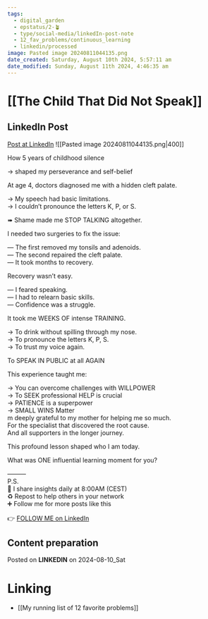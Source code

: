 ```yaml
---
tags:
  - digital_garden
  - epstatus/2-🪴
  - type/social-media/linkedIn-post-note
  - 12_fav_problems/continuous_learning
  - linkedin/processed
image: Pasted image 20240811044135.png
date_created: Saturday, August 10th 2024, 5:57:11 am
date_modified: Sunday, August 11th 2024, 4:46:35 am
---
```

# [[The Child That Did Not Speak]]
## LinkedIn Post
[Post at LinkedIn](https://www.linkedin.com/posts/sebastiankamilli_how-5-years-of-childhood-silence-shaped-activity-7227916924561600512-SoWw?utm_source=share&utm_medium=member_desktop)
![[Pasted image 20240811044135.png|400]]  

How 5 years of childhood silence  
  
→ shaped my perseverance and self-belief  
  
At age 4, doctors diagnosed me with a hidden cleft palate.  
  
→ My speech had basic limitations.  
→ I couldn’t pronounce the letters K, P, or S.  
  
➠ Shame made me STOP TALKING altogether.  
  
I needed two surgeries to fix the issue:  
  
— The first removed my tonsils and adenoids.  
— The second repaired the cleft palate.  
— It took months to recovery.  
  
Recovery wasn’t easy.  
  
— I feared speaking.  
— I had to relearn basic skills.  
— Confidence was a struggle.  
  
It took me WEEKS OF intense TRAINING.  
  
→ To drink without spilling through my nose.  
→ To pronounce the letters K, P, S.  
→ To trust my voice again.  
  
To SPEAK IN PUBLIC at all AGAIN  
  
This experience taught me:  
  
→ You can overcome challenges with WILLPOWER  
→ To SEEK professional HELP is crucial  
→ PATIENCE is a superpower  
→ SMALL WINS Matter  
m deeply grateful to my mother for helping me so much.  
For the specialist that discovered the root cause.  
And all supporters in the longer journey.  
  
This profound lesson shaped who I am today.  
  
What was ONE influential learning moment for you?  
  
  
———  
P.S.  
🔔 I share insights daily at 8:00AM (CEST)  
♻ Repost to help others in your network  
➕ Follow me for more posts like this

👉 [FOLLOW ME on LinkedIn](https://www.linkedin.com/comm/mynetwork/discovery-see-all?usecase=PEOPLE_FOLLOWS&followMember=sebastiankamilli)

## Content preparation


Posted on **LINKEDIN** on 2024-08-10_Sat
# Linking
+ [[My running list of 12 favorite problems]]